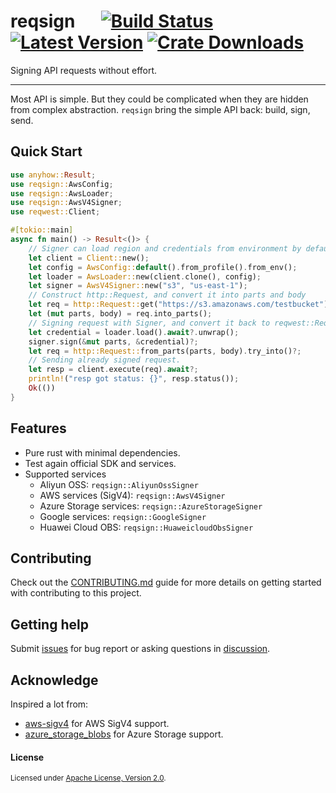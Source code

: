 # reqsign &emsp; [![Build Status]][actions] [![Latest Version]][crates.io] [![Crate Downloads]][crates.io]

[Build Status]: https://img.shields.io/github/actions/workflow/status/Xuanwo/reqsign/ci.yml?branch=main
[actions]: https://github.com/Xuanwo/reqsign/actions?query=branch%3Amain
[Latest Version]: https://img.shields.io/crates/v/reqsign.svg
[crates.io]: https://crates.io/crates/reqsign
[Crate Downloads]: https://img.shields.io/crates/d/reqsign.svg

Signing API requests without effort.

---

Most API is simple. But they could be complicated when they are hidden from complex abstraction. `reqsign` bring the simple API back: build, sign, send.

## Quick Start

```rust
use anyhow::Result;
use reqsign::AwsConfig;
use reqsign::AwsLoader;
use reqsign::AwsV4Signer;
use reqwest::Client;

#[tokio::main]
async fn main() -> Result<()> {
    // Signer can load region and credentials from environment by default.
    let client = Client::new();
    let config = AwsConfig::default().from_profile().from_env();
    let loader = AwsLoader::new(client.clone(), config);
    let signer = AwsV4Signer::new("s3", "us-east-1");
    // Construct http::Request, and convert it into parts and body
    let req = http::Request::get("https://s3.amazonaws.com/testbucket").body(reqwest::Body::from(""))?;
    let (mut parts, body) = req.into_parts();
    // Signing request with Signer, and convert it back to reqwest::Request
    let credential = loader.load().await?.unwrap();
    signer.sign(&mut parts, &credential)?;
    let req = http::Request::from_parts(parts, body).try_into()?;
    // Sending already signed request.
    let resp = client.execute(req).await?;
    println!("resp got status: {}", resp.status());
    Ok(())
}
```

## Features

- Pure rust with minimal dependencies.
- Test again official SDK and services.
- Supported services
  - Aliyun OSS: `reqsign::AliyunOssSigner`
  - AWS services (SigV4): `reqsign::AwsV4Signer`
  - Azure Storage services: `reqsign::AzureStorageSigner`
  - Google services: `reqsign::GoogleSigner`
  - Huawei Cloud OBS: `reqsign::HuaweicloudObsSigner`

## Contributing

Check out the [CONTRIBUTING.md](./CONTRIBUTING.md) guide for more details on getting started with contributing to this project.

## Getting help

Submit [issues](https://github.com/Xuanwo/reqsign/issues/new/choose) for bug report or asking questions in [discussion](https://github.com/Xuanwo/reqsign/discussions/new?category=q-a).

## Acknowledge

Inspired a lot from:

- [aws-sigv4](https://crates.io/crates/aws-sigv4) for AWS SigV4 support.
- [azure_storage_blobs](https://crates.io/crates/azure_storage_blobs) for Azure Storage support.

#### License

<sup>
Licensed under <a href="./LICENSE">Apache License, Version 2.0</a>.
</sup>
